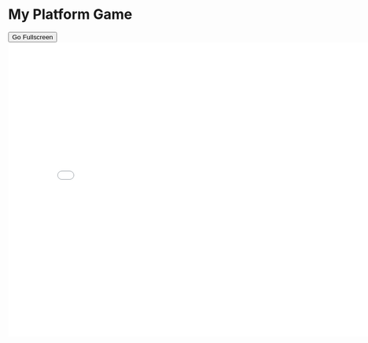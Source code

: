 <!DOCTYPE html>
<html>
<head>
    <meta charset="UTF-8" />
    <title>title</title>
</head>
<body>
    <h1>My Platform Game</h1>
    <button onclick="fullscreenGame()">Go Fullscreen</button>
    <iframe id="gameFrame" src="platform/index.html" width="800" height="600" frameborder="0" allowfullscreen></iframe>
    <script>
        function fullscreenGame() {
            var iframe = document.getElementById('gameFrame');
            if (iframe.requestFullscreen) {
                iframe.requestFullscreen();
            } else if (iframe.mozRequestFullScreen) { // Firefox
                iframe.mozRequestFullScreen();
            } else if (iframe.webkitRequestFullscreen) { // Chrome, Safari, Opera
                iframe.webkitRequestFullscreen();
            } else if (iframe.msRequestFullscreen) { // IE/Edge
                iframe.msRequestFullscreen();
            }
        }
    </script>
</body>
</html>
